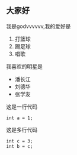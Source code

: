 ## 大家好

我是godvvvvvv,我的爱好是

1. 打篮球
2. 踢足球
3. 唱歌

我喜欢的明星是

* 潘长江
* 刘德华
* 张学友

这是一行代码

`int a = 1;`

这是多行代码
```
int c = 3;
int b = c;
```